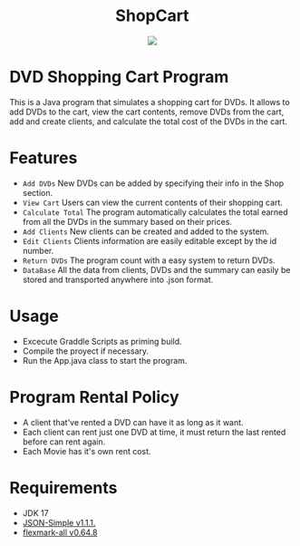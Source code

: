 <h1 align="center"> ShopCart </h1>
<p align="center">
   <img src="https://img.shields.io/badge/STATUS-%20FINISHED-green">
   </p>
   
# DVD Shopping Cart Program
This is a Java program that simulates a shopping cart for DVDs. It allows to add DVDs to the cart, view the cart contents, remove DVDs from the cart, add and create clients, and calculate the total cost of the DVDs in the cart.

# Features
- `Add DVDs` New DVDs can be added by specifying their info in the Shop section.
- `View Cart` Users can view the current contents of their shopping cart.
- `Calculate Total` The program automatically calculates the total earned from all the DVDs in the summary based on their prices.
- `Add Clients` New clients can be created and added to the system.
- `Edit Clients` Clients information are easily editable except by the id number.
- `Return DVDs` The program count with a easy system to return DVDs.
- `DataBase` All the data from clients, DVDs and the summary can easily be stored and transported anywhere into .json format.

# Usage
- Excecute Graddle Scripts as priming build.
- Compile the proyect if necessary.
- Run the App.java class to start the program.

# Program Rental Policy
- A client that've rented a DVD can have it as long as it want.
- Each client can rent just one DVD at time, it must return the last rented before can rent again.
- Each Movie has it's own rent cost.

# Requirements
- JDK 17
- [JSON-Simple v1.1.1.](https://code.google.com/archive/p/json-simple/)
- [flexmark-all v0.64.8](https://central.sonatype.com/artifact/com.vladsch.flexmark/flexmark-all/0.64.8/overview)

